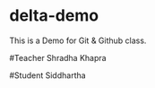 # delta-demo
This is a Demo for Git &amp; Github class.

#Teacher
Shradha Khapra

#Student
Siddhartha